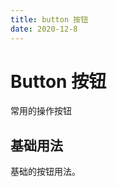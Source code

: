 ```yaml
---
title: button 按钮
date: 2020-12-8
---
```


<script>
export default {
  data () {
    return {
      bthtml: `<template>
    <div>
       <tex-button>默认按钮</tex-button>
       <tex-button type="primary">主要按钮</tex-button>
       <tex-button type="success">成功按钮</tex-button>
       <tex-button type="info">信息按钮</tex-button>
       <tex-button type="warning">警告按钮</tex-button>
       <tex-button type="danger">危险按钮</tex-button>
     </div>
</template>`.replace(/^s*/gm, '').trim()
    }
  },
  methods: {
    click () {
      this.value = '点击过'
    }
  }
}
</script>

# Button 按钮
常用的操作按钮
<br/>

## 基础用法
基础的按钮用法。


<template>
  <demo-block class="demo-box">
    <div class="source" slot="source">
    <!-- 展示的组件内容 -->
      <btn />
    </div>
    <div class="highlight" slot="highlight" >
      desciption
      <pre v-highlight>
              <code class="language-html">{{bthtml}}</code>
          </pre>
    </div>
  </demo-block>
</template>




<!-- https://www.jb51.net/article/156264.htm -->
